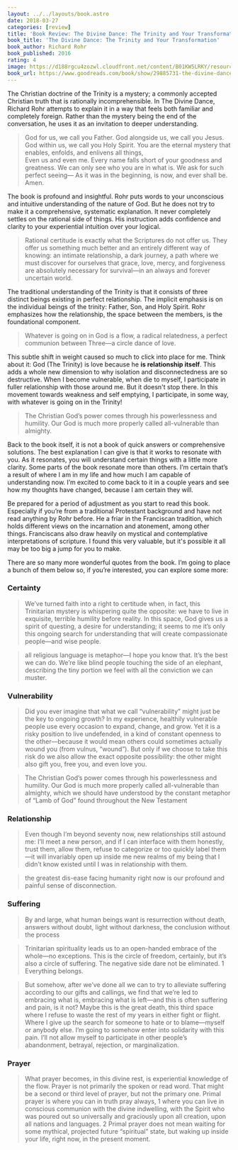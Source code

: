 ```yaml
---
layout: ../../layouts/book.astro
date: 2018-03-27
categories: [review]
title: 'Book Review: The Divine Dance: The Trinity and Your Transformation by Richard Rohr and Mike Morell'
book_title: 'The Divine Dance: The Trinity and Your Transformation'
book_author: Richard Rohr
book_published: 2016
rating: 4
image: https://d188rgcu4zozwl.cloudfront.net/content/B01KW5LRKY/resources/281571798
book_url: https://www.goodreads.com/book/show/29885731-the-divine-dance
---
```

The Christian doctrine of the Trinity is a mystery; a commonly accepted Christian truth that is rationally incomprehensible. In The Divine Dance, Richard Rohr attempts to explain it in a way that feels both familiar and completely foreign. Rather than the mystery being the end of the conversation, he uses it as an invitation to deeper understanding.  

> God for us, we call you Father.
  God alongside us, we call you Jesus.
  God within us, we call you Holy Spirit.
  You are the eternal mystery that enables, enfolds, and enlivens all things,  
  Even us and even me. Every name falls short of your goodness and greatness.
  We can only see who you are in what is.
  We ask for such perfect seeing—
  As it was in the beginning, is now, and ever shall be.
  Amen.

The book is profound and insightful. Rohr puts words to your unconscious and intuitive understanding of the nature of God. But he does not try to make it a comprehensive, systematic explanation. It never completely settles on the rational side of things. His instruction adds confidence and clarity to your experiential intuition over your logical.

> Rational certitude is exactly what the Scriptures do not offer us. They offer us something much better and an entirely different way of knowing: an intimate relationship, a dark journey, a path where we must discover for ourselves that grace, love, mercy, and forgiveness are absolutely necessary for survival—in an always and forever uncertain world.

The traditional understanding of the Trinity is that it consists of three distinct beings existing in perfect relationship. The implicit emphasis is on the individual beings of the trinity: Father, Son, and Holy Spirit. Rohr emphasizes how the relationship, the space between the members, is the foundational component.

> Whatever is going on in God is a flow, a radical relatedness, a perfect communion between Three—a circle dance of love.

This subtle shift in weight caused so much to click into place for me. Think about it: God (The Trinity) is love because he **is relationship itself**. This adds a whole new dimension to why isolation and disconnectedness are so destructive. When I become vulnerable, when die to myself, I participate in fuller relationship with those around me. But it doesn't stop there. In this movement towards weakness and self emptying, I participate, in some way, with whatever is going on in the Trinity!

> The Christian God’s power comes through his powerlessness and humility. Our God is much more properly called all-vulnerable than almighty.

Back to the book itself, it is not a book of quick answers or comprehensive solutions. The best explanation I can give is that it works to resonate with you. As it resonates, you will understand certain things with a little more clarity. Some parts of the book resonate more than others. I’m certain that’s a result of where I am in my life and how much I am capable of understanding now. I’m excited to come back to it in a couple years and see how my thoughts have changed, because I am certain they will.  

Be prepared for a period of adjustment as you start to read this book. Especially if you’re from a traditional Protestant background and have not read anything by Rohr before. He a friar in the Franciscan tradition, which holds different views on the incarnation and atonement, among other things. Franciscans also draw heavily on mystical and contemplative interpretations of scripture. I found this very valuable, but it's possible it all may be too big a jump for you to make.

There are so many more wonderful quotes from the book. I’m going to place a bunch of them below so, if you’re interested, you can explore some more:

### Certainty

> We’ve turned faith into a right to certitude when, in fact, this Trinitarian mystery is whispering quite the opposite: we have to live in exquisite, terrible humility before reality. In this space, God gives us a spirit of questing, a desire for understanding; it seems to me it’s only this ongoing search for understanding that will create compassionate people—and wise people.

> all religious language is metaphor—I hope you know that. It’s the best we can do. We’re like blind people touching the side of an elephant, describing the tiny portion we feel with all the conviction we can muster.

### Vulnerability

> Did you ever imagine that what we call “vulnerability” might just be the key to ongoing growth? In my experience, healthily vulnerable people use every occasion to expand, change, and grow. Yet it is a risky position to live undefended, in a kind of constant openness to the other—because it would mean others could sometimes actually wound you (from vulnus, “wound”). But only if we choose to take this risk do we also allow the exact opposite possibility: the other might also gift you, free you, and even love you.

> The Christian God’s power comes through his powerlessness and humility. Our God is much more properly called all-vulnerable than almighty, which we should have understood by the constant metaphor of “Lamb of God” found throughout the New Testament

### Relationship

> Even though I’m beyond seventy now, new relationships still astound me: I’ll meet a new person, and if I can interface with them honestly, trust them, allow them, refuse to categorize or too quickly label them—it will invariably open up inside me new realms of my being that I didn’t know existed until I was in relationship with them.

> the greatest dis-ease facing humanity right now is our profound and painful sense of disconnection.

### Suffering

> By and large, what human beings want is resurrection without death, answers without doubt, light without darkness, the conclusion without the process

> Trinitarian spirituality leads us to an open-handed embrace of the whole—no exceptions. This is the circle of freedom, certainly, but it’s also a circle of suffering. The negative side dare not be eliminated. 1 Everything belongs.

> But somehow, after we’ve done all we can to try to alleviate suffering according to our gifts and callings, we find that we’re led to embracing what is, embracing what is left—and this is often suffering and pain, is it not? Maybe this is the great death, this third space where I refuse to waste the rest of my years in either fight or flight. Where I give up the search for someone to hate or to blame—myself or anybody else. I’m going to somehow enter into solidarity with this pain. I’ll not allow myself to participate in other people’s abandonment, betrayal, rejection, or marginalization.

### Prayer

> What prayer becomes, in this divine rest, is experiential knowledge of the flow. Prayer is not primarily the spoken or read word. That might be a second or third level of prayer, but not the primary one. Primal prayer is where you can in truth pray always, 1 where you can live in conscious communion with the divine indwelling, with the Spirit who was poured out so universally and graciously upon all creation, upon all nations and languages. 2 Primal prayer does not mean waiting for some mythical, projected future “spiritual” state, but waking up inside your life, right now, in the present moment.
